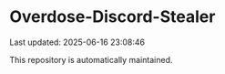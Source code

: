 # Overdose-Discord-Stealer

Last updated: 2025-06-16 23:08:46

This repository is automatically maintained.
